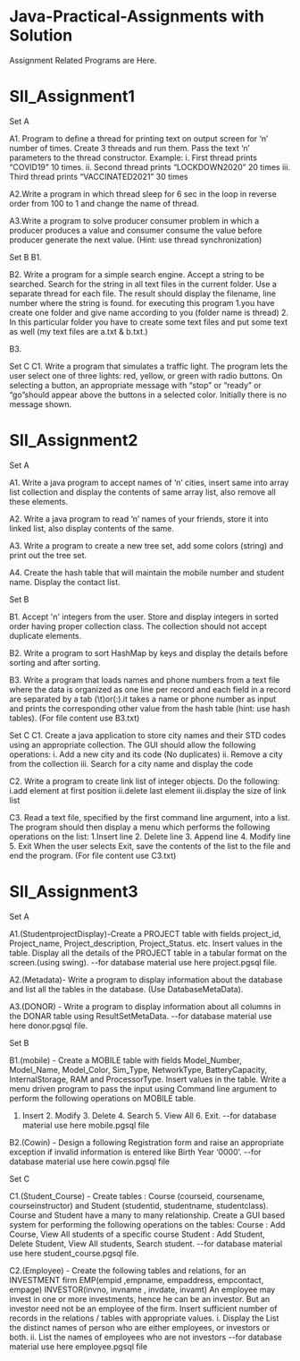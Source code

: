 # Java-Practical-Assignments with Solution
Assignment Related Programs are Here.

# SII_Assignment1
Set A

A1. Program to define a thread for printing text on output screen for ‘n’ number of times. Create 3 threads and run them. Pass the text ‘n’ parameters to the thread constructor. Example:
i. First thread prints “COVID19” 10 times.
ii. Second thread prints “LOCKDOWN2020” 20 times
iii. Third thread prints “VACCINATED2021” 30 times

A2.Write a program in which thread sleep for 6 sec in the loop in reverse order from 100 to 1 and change the name of 	thread.

A3.Write a program to solve producer consumer problem in which a producer produces a value and consumer consume the value before producer generate the next value. (Hint: use thread synchronization)


Set B
B1.

B2. Write a program for a simple search engine. Accept a string to be searched. Search for the string in all text files in the current folder. Use a separate thread for each file. The result should display the filename, line number where the string is found.
  for executing this program
  1.you have create one folder and give name according to you (folder name is thread)
  2. In this particular folder you have to create some text files and put some text as well (my text files are a.txt & b.txt.)

B3.


Set C
C1. Write a program that simulates a traffic light. The program lets the user select one of three lights: red, yellow, or green with radio buttons. On selecting a button, an appropriate message with “stop” or “ready” or “go”should appear above the buttons in a selected color. Initially there is no message shown.


# SII_Assignment2
Set A

A1. Write a java program to accept names of ‘n’ cities, insert same into array list collection and display the contents of same array list, also remove all these elements.

A2. Write a java program to read ‘n’ names of your friends, store it into linked list, also display contents of the same.

A3. Write a program to create a new tree set, add some colors (string) and print out the tree set.

A4. Create the hash table that will maintain the mobile number and student name. Display the contact list.

Set B

B1. Accept 'n' integers from the user. Store and display integers in sorted order having proper collection class. The collection should not accept duplicate elements.

B2. Write a program to sort HashMap by keys and display the details before sorting and after sorting.

B3. Write a program that loads names and phone numbers from a text file where the data is organized as one line per record and each field in a record are separated by a tab (\t)or(:).it takes a name or phone number as input and prints the corresponding other value from the hash table (hint: use hash tables). (For file content use B3.txt)

Set C
C1. Create a java application to store city names and their STD codes using an
        appropriate collection. The GUI should allow the following operations:
        i. Add a new city and its code (No duplicates)
        ii. Remove a city from the collection
        iii. Search for a city name and display the code

C2. Write a program to create link list of integer objects. Do the following: 
    i.add element at first position
    ii.delete last element 
    iii.display the size of link list

C3. Read a text file, specified by the first command line argument, into a list. The
    program should then display a menu which performs the following operations on the
    list:
  1.Insert line 
  2. Delete line 
  3. Append line 
  4. Modify line 
  5. Exit
    When the user selects Exit, save the contents of the list to the file and end the
    program. (For file content use C3.txt)


# SII_Assignment3
Set A

A1.(StudentprojectDisplay)-Create a PROJECT table with fields project_id, Project_name, Project_description, Project_Status. etc. Insert values in the table. Display all the details of the PROJECT table in a tabular format on the screen.(using swing).
--for database material use here project.pgsql file.

A2.(Metadata)- Write a program to display information about the database and list all the tables in the database. (Use DatabaseMetaData).

A3.(DONOR) - Write a program to display information about all columns in the DONAR table using ResultSetMetaData.
--for database material use here donor.pgsql file.

Set B

B1.(mobile) - Create a MOBILE table with fields Model_Number, Model_Name, Model_Color, Sim_Type, NetworkType, BatteryCapacity, InternalStorage, RAM and ProcessorType. Insert values in the table. Write a menu driven program to pass the input using Command line argument to perform the following operations on MOBILE table.
1. Insert 2. Modify 3. Delete 4. Search 5. View All 6. Exit.
--for database material use here mobile.pgsql file

B2.(Cowin) - Design a following Registration form and raise an appropriate exception if invalid information is entered like Birth Year ‘0000’.
--for database material use here cowin.pgsql file

Set C

C1.(Student_Course) - Create tables : Course (courseid, coursename, courseinstructor) and Student
(studentid, studentname, studentclass). Course and Student have a many to many
relationship. Create a GUI based system for performing the following operations on
the tables:
Course : Add Course, View All students of a specific course
Student : Add Student, Delete Student, View All students, Search student.
--for database material use here student_course.pgsql file.

C2.(Employee) - Create the following tables and relations, for an INVESTMENT firm EMP(empid
,empname, empaddress, empcontact, empage) INVESTOR(invno, invname , invdate,
invamt) An employee may invest in one or more investments, hence he can be an
investor. But an investor need not be an employee of the firm. Insert sufficient
number of records in the relations / tables with appropriate values.
i. Display the List the distinct names of person who are either employees, or
investors or both.
ii. List the names of employees who are not investors
--for database material use here employee.pgsql file
